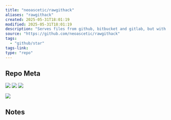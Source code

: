 ```yaml
---
title: "neoascetic/rawgithack"
aliases: "rawgithack"
created: 2025-05-31T18:01:19
modified: 2025-05-31T18:01:19
description: "Serves files from github, bitbucket and gitlab, but with the correct content types"
source: "https://github.com/neoascetic/rawgithack"
tags:
  - "github/star"
tags-link:
type: "repo"
---
```

## Repo Meta

![](https://img.shields.io/github/stars/neoascetic/rawgithack?style=for-the-badge&label=stars) ![](https://img.shields.io/github/repo-size/neoascetic/rawgithack?style=for-the-badge&label=size) ![](https://img.shields.io/github/created-at/neoascetic/rawgithack?style=for-the-badge&label=since)

[![](https://github-readme-stats.vercel.app/api/pin/?username=neoascetic&repo=rawgithack&bg_color=00000000)](https://github.com/neoascetic/rawgithack)

## Notes

